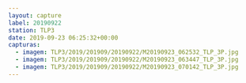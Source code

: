 ```yaml
---
layout: capture
label: 20190922
station: TLP3
date: 2019-09-23 06:25:32+00:00
capturas:
  - imagem: TLP3/2019/201909/20190922/M20190923_062532_TLP_3P.jpg
  - imagem: TLP3/2019/201909/20190922/M20190923_063447_TLP_3P.jpg
  - imagem: TLP3/2019/201909/20190922/M20190923_070142_TLP_3P.jpg
---
```

